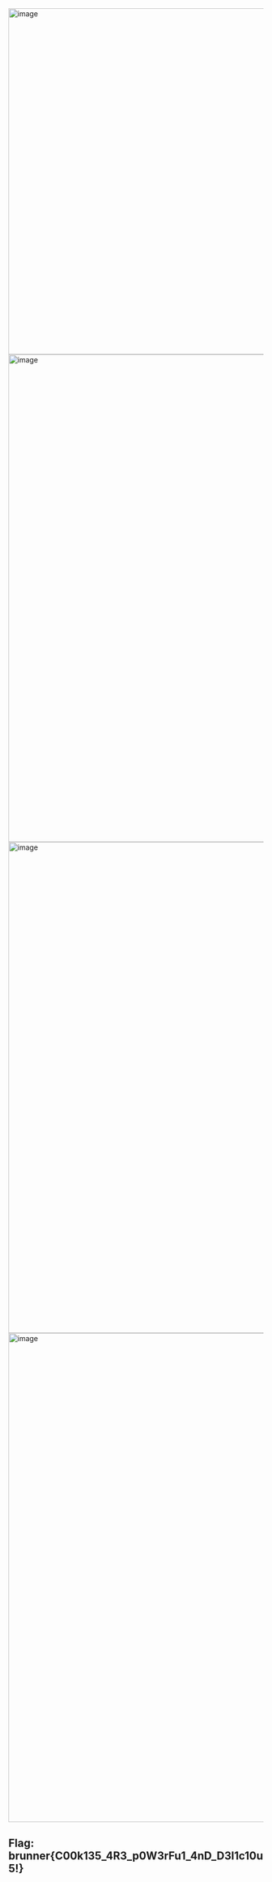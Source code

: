 <img width="574" height="683" alt="image" src="https://github.com/user-attachments/assets/97adfd5e-8c33-4ae1-ae19-cecbe66f90b9" />
<img width="1919" height="962" alt="image" src="https://github.com/user-attachments/assets/302d1a99-8534-42ba-a9e9-14e4e9e94b25" />
<img width="1919" height="969" alt="image" src="https://github.com/user-attachments/assets/8fad7c00-b1f0-4bb1-8a1f-a97e8aa4a7b3" />
<img width="1919" height="965" alt="image" src="https://github.com/user-attachments/assets/a652bab3-15eb-4790-aca2-dea9f8426b8d" />

## Flag: brunner{C00k135_4R3_p0W3rFu1_4nD_D3l1c10u5!}

